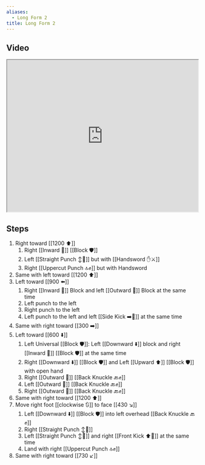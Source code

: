 ```yaml
---
aliases:
  - Long Form 2
title: Long Form 2
---
```


## Video

<iframe src="https://www.youtube.com/embed/SBhjuXb7gog" width="100%" height="400"></iframe>

## Steps

1. Right toward [[1200 ⬆️]]
	1. Right [[Inward 🔽]] [[Block 🛡️]]
	2. Left [[Straight Punch ↕️👊]] but with [[Handsword ✋⚔️]]
	3. Right [[Uppercut Punch 🔝✊]] but with Handsword
2. Same with left toward [[1200 ⬆️]]
3. Left toward [[900 ⬅️]]
	1. Right [[Inward 🔽]] Block and left [[Outward 🔼]] Block at the same time
	2. Left punch to the left
	3. Right punch to the left
	4. Left punch to the left and left [[Side Kick ➡️🦵]] at the same time
4. Same with right toward [[300 ➡️]]
5. Left toward [[600 ⬇️]]
	1. Left Universal [[Block 🛡️]]: Left [[Downward ⬇️]] block and right [[Inward 🔽]] [[Block 🛡️]] at the same time
	2. Right [[Downward ⬇️]] [[Block 🛡️]] and Left [[Upward ⬆️]] [[Block 🛡️]] with open hand
	3. Right [[Outward 🔼]] [[Back Knuckle 🔙✊]]
	4. Left [[Outward 🔼]] [[Back Knuckle 🔙✊]]
	5. Right [[Outward 🔼]] [[Back Knuckle 🔙✊]] 
6. Same with right toward [[1200 ⬆️]]
7. Move right foot [[clockwise 🔃]] to face [[430 ↘️]]
	1. Left [[Downward ⬇️]] [[Block 🛡️]] into left overhead [[Back Knuckle 🔙✊]]
	2. Right [[Straight Punch ↕️👊]]
	3. Left [[Straight Punch ↕️👊]] and right [[Front Kick ⬆️🦵]] at the same time
	4. Land with right [[Uppercut Punch 🔝✊]]
8. Same with right toward [[730 ↙️]]